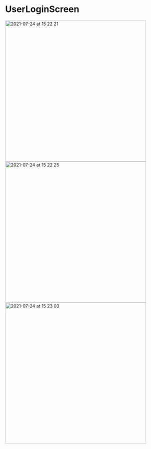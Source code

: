 # UserLoginScreen



<img width="450" alt="2021-07-24 at 15 22 21" src="https://user-images.githubusercontent.com/82177807/126868290-9946a4c1-41c5-423d-a754-9acebdfd22bb.png">

<img width="450" alt="2021-07-24 at 15 22 25" src="https://user-images.githubusercontent.com/82177807/126868294-eb09a75c-087b-48ff-9cbe-f7d81b9f83af.png">

<img width="450" alt="2021-07-24 at 15 23 03" src="https://user-images.githubusercontent.com/82177807/126868296-f14fc2ab-6bde-4b1f-bd4c-117737cdd3ca.png">

